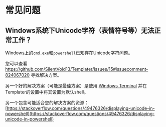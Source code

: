 # 常见问题

## Windows系统下Unicode字符（表情符号等）无法正常工作？

Windows上的`cmd.exe`和`powershell`已知存在Unicode字符问题。

您可以查看 https://github.com/SilentVoid13/Templater/issues/15#issuecomment-824067020 寻找解决方案。

另一个好的解决方案（可能是最佳方案）是使用 [Windows Terminal](https://www.microsoft.com/en-us/p/windows-terminal/9n0dx20hk701) 并在Templater的设置中将其设置为默认shell。

另一个包含可能适合您的解决方案的资源：[https://stackoverflow.com/questions/49476326/displaying-unicode-in-powershell](https://stackoverflow.com/questions/49476326/displaying-unicode-in-powershell)